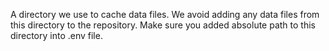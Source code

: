 A directory we use to cache data files.
We avoid adding any data files from this directory to the repository.
Make sure you added absolute path to this directory into .env file.